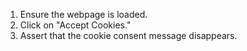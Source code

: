 1. Ensure the webpage is loaded.
2. Click on "Accept Cookies."
3. Assert that the cookie consent message disappears.